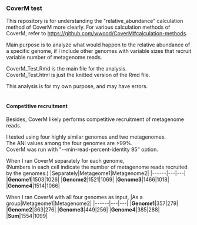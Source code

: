 ### CoverM test
This repository is for understanding the "relative_abundance" calculation method of CoverM more clearly. For various calculation methods of CoverM, refer to <https://github.com/wwood/CoverM#calculation-methods>.

Main purpose is to analyze what would happen to the relative abundance of a specific genome, if I include other genomes with variable sizes that recruit variable number of metagenome reads.

CoverM_Test.Rmd is the main file for the analysis.\
CoverM_Test.html is just the knitted version of the Rmd file.

This analysis is for my own purpose, and may have errors.
<br/><br/>

#### Competitive recruitment
Besides, CoverM likely performs competitive recruitment of metagenome reads.

I tested using four highly similar genomes and two metagenomes.\
The ANI values among the four genomes are >99%.\
CoverM was run with "--min-read-percent-identity 95" option.

When I ran CoverM separately for each genome,\
(Numbers in each cell indicate the number of metagenome reads recruited by the genomes.)
|Separately|Metageome1|Metagenome2|
|------|---|---|
|**Genome1**|1503|1026|
|**Genome2**|1521|1069|
|**Genome3**|1466|1018|
|**Genome4**|1514|1066|

When I ran CoverM with all four genomes as input,
|As a group|Metageome1|Metagenome2|
|------|---|---|
|**Genome1**|357|279|
|**Genome2**|363|276|
|**Genome3**|449|256|
|**Genome4**|385|288|
|**Sum**|1554|1099|

